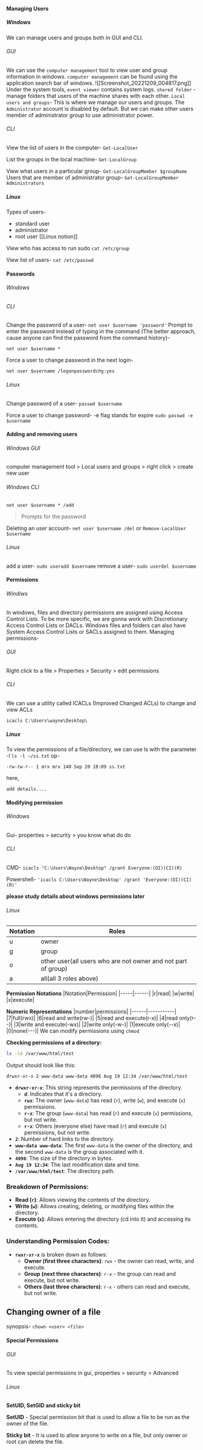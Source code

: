 #### Managing Users
##### Windows
We can manage users and groups both in GUI and CLI. 
###### GUI
We can use the `computer management` tool to view user and group information in windows.
`computer management` can be found using the application search bar of windows.
![[Screenshot_20221209_004817.png]]
Under the system tools, `event viewer` contains system logs.
`shared folder` - manage folders that users of the machine shares with each other.
`Local users and groups`- This is where we manage our users and groups.
The `Administrator` account is disabled by default.
But we can make other users member of administrator group to use administrator power.

###### CLI
View the list of users in the computer-
`Get-LocalUser`

List the groups in the local machine-
`Get-LocalGroup`

View what users in a particular group-
`Get-LocalGroupMember $groupName`
Users that are member of administrator group-
`Get-LocalGroupMember Administrators`

##### Linux
Types of users-
- standard user
- administrator
- root user
[[Linux notion]]

View who has access to run sudo 
`cat /etc/group`

View list of users-
`cat /etc/passwd`

#### Passwords
###### Windows
###### CLI
Change the password of a user-
`net user $username 'password'`
Prompt to enter the password instead of typing in the command (The better approach, cause anyone can find the password from the command history)-

`net user $username *`

Force a user to change password in the next login-

`net user $username /logonpasswordchg:yes`

###### Linux
Change password of a user-
`passwd $username`

Force a user to change password-
-e flag stands for expire
`sudo passwd -e $username`

#### Adding and removing users
###### Windows GUI
computer management tool > Local users and groups > right click > create new user
###### Windows CLI
`net user $username * /add`

> Prompts for the password

Deleting an user account-
`net user $username /del`
or
`Remove-LocalUser $username`
###### Linux
add a user-
`sudo useradd $username`
remove a user-
`sudo userdel $username`
#### Permissions
###### Windiws
In windows, files and directory permissions are assigned using Access Control Lists. To be more specific, we are gonna work with Discretionary Access Control Lists or DACLs.
Windows files and folders can also have System Access Control Lists or SACLs assigned to them.
Managing permissions-
###### GUI
Right click to a file > Properties > Security > edit permissions
###### CLI
We can use a utility called ICACLs (Improved Changed ACLs) to change and view ACLs

`icacls C:\Users\wayne\Desktop\`

##### Linux
To view the permissions of a file/directory, we can use ls with the parameter -l 
`ls -l ~/ss.txt`
op-
```
-rw-rw-r-- 1 mrx mrx 140 Sep 20 18:09 ss.txt
```
here,
```
add details....
```

#### Modifying permission
###### Windows
Gui- properties > security > you know what do do
###### CLI
CMD-
`icacls "C:\Users\Wayne\Desktop" /grant Everyone:(OI)(CI)(R)`

Powershell-
`'icacls C:\Users\Wayne\Desktop' /grant 'Everyone:(OI)(CI)(R)'`

**please study details about windows permissions later**

###### Linux

|Notation|Roles|
|--------|---------|
|u|owner|
|g|group|
|o|other user(all users who are not owner and not part of group)|
|a|all(all 3 roles above)|

**Permission Notations**
|Notation|Permission|
|-----|------|
|r|read|
|w|write|
|x|execute|

**Numeric Representations**
|number|permissions|
|------|-----------|
|7|full(rwx)|
|6|read and write(rw-)|
|5|read and execute(r-x)|
|4|read only(r--)|
|3|write and execute(-wx)|
|2|write only(-w-)|
|1|execute only(--x)|
|0|none(---)|
We can modify permissions using `chmod`

**Checking permissions of a directory:**
```bash
ls -ld /var/www/html/test
```
Output should look like this:
```
drwxr-xr-x 2 www-data www-data 4096 Aug 19 12:34 /var/www/html/test
```
- **`drwxr-xr-x`**: This string represents the permissions of the directory.
    - **`d`**: Indicates that it's a directory.
    - **`rwx`**: The owner (`www-data`) has read (`r`), write (`w`), and execute (`x`) permissions.
    - **`r-x`**: The group (`www-data`) has read (`r`) and execute (`x`) permissions, but not write.
    - **`r-x`**: Others (everyone else) have read (`r`) and execute (`x`) permissions, but not write.
- **`2`**: Number of hard links to the directory.
- **`www-data www-data`**: The first `www-data` is the owner of the directory, and the second `www-data` is the group associated with it.
- **`4096`**: The size of the directory in bytes.
- **`Aug 19 12:34`**: The last modification date and time.
- **`/var/www/html/test`**: The directory path.

### Breakdown of Permissions:

- **Read (`r`)**: Allows viewing the contents of the directory.
- **Write (`w`)**: Allows creating, deleting, or modifying files within the directory.
- **Execute (`x`)**: Allows entering the directory (cd into it) and accessing its contents.

### Understanding Permission Codes:

- **`rwxr-xr-x`** is broken down as follows:
    - **Owner (first three characters)**: `rwx` - the owner can read, write, and execute.
    - **Group (next three characters)**: `r-x` - the group can read and execute, but not write.
    - **Others (last three characters)**: `r-x` - others can read and execute, but not write.

## Changing owner of a file
synopsis-
`chown <user> <file>`

#### Special Permissions
###### GUI
To view special permissions in gui,
properties > security > Advanced
###### Linux
**SetUID, SetGID and sticky bit**
  
**SetUID** - Special permission bit that is used to allow a file to be run as the owner of the file.

**Sticky bit** - It is used to allow anyone to write on a file, but only owner or root can delete the file.
